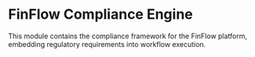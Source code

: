 # FinFlow Compliance Engine

This module contains the compliance framework for the FinFlow platform, embedding regulatory requirements into workflow execution.

